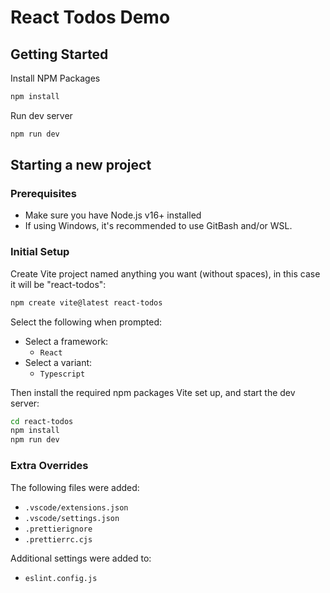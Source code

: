 # React Todos Demo

## Getting Started

Install NPM Packages

```sh
npm install
```

Run dev server

```sh
npm run dev
```

## Starting a new project

### Prerequisites

- Make sure you have Node.js v16+ installed
- If using Windows, it's recommended to use GitBash and/or WSL.

### Initial Setup

Create Vite project named anything you want (without spaces), in this case it will be "react-todos":

```sh
npm create vite@latest react-todos
```

Select the following when prompted:

- Select a framework:
  - `React`
- Select a variant:
  - `Typescript`

Then install the required npm packages Vite set up, and start the dev server:

```sh
cd react-todos
npm install
npm run dev
```

### Extra Overrides

The following files were added:

- `.vscode/extensions.json`
- `.vscode/settings.json`
- `.prettierignore`
- `.prettierrc.cjs`

Additional settings were added to:

- `eslint.config.js`
